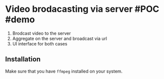 # Video brodacasting via server #POC #demo

1. Brodcast video to the server
1. Aggregate on the server and broadcast via url
1. UI interface for both cases

## Installation

Make sure that you have `ffmpeg` installed on your system.
